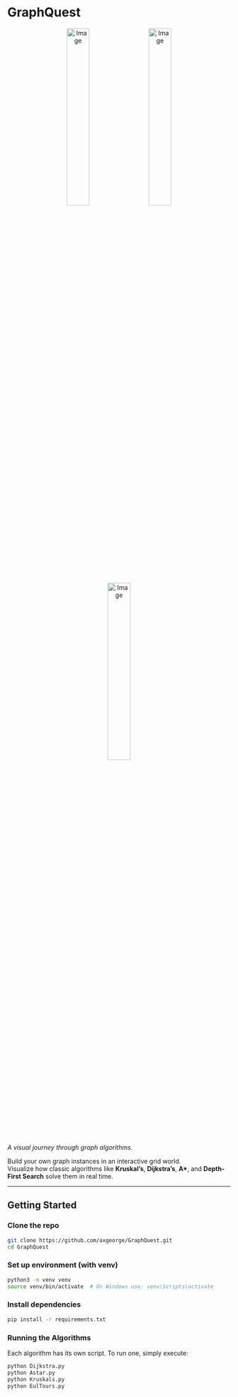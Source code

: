 
# GraphQuest

<p align="center">
  <img alt="Image" src="https://github.com/user-attachments/assets/74b79e86-9148-4652-855f-13f1baae91a3" width="32%" hspace="10" />
  <img alt="Image" src="https://github.com/user-attachments/assets/31d35e40-099b-48db-a3b1-0f463886675a" width="32%" hspace="10" />
  <img alt="Image" src="https://github.com/user-attachments/assets/ee920d3a-18e5-4e4e-bced-b657b2a7e329" width="32%" hspace="10" />
</p>

*A visual journey through graph algorithms.*

Build your own graph instances in an interactive grid world.  
Visualize how classic algorithms like **Kruskal’s**, **Dijkstra’s**, **A\***, and **Depth-First Search** solve them in real time.

---

## Getting Started

### Clone the repo

```bash
git clone https://github.com/axgeorge/GraphQuest.git
cd GraphQuest
```

### Set up environment (with venv)

```bash
python3 -m venv venv
source venv/bin/activate  # On Windows use: venv\Scripts\activate
```

### Install dependencies

```bash
pip install -r requirements.txt
```

### Running the Algorithms

Each algorithm has its own script. To run one, simply execute:

```bash
python Dijkstra.py
python Astar.py
python Kruskals.py
python EulTours.py
```
